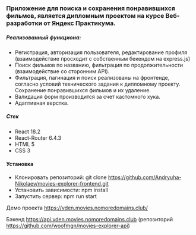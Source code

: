 ### Приложение для поиска и сохранения понравившихся фильмов, является дипломным проектом на курсе Веб-разработки от Яндекс Практикума.

##### Реализованный функциона:

- Регистрация, авторизация пользователя, редактирование профиля (взаимодействие просходит с собственным бекендом на express.js)
- Поиск фильмов по названию, фильтрация по продолжительности (взаимодействие со сторонним API).
- Фильтрация, пагинация и поиск реализованы на фронтенде, согласно условий технического задания к дипломному проекту. Сохранение понравившихся фильмов и их удаление.
- Валидация форм производится за счет кастомного хука.
- Адаптивная верстка.

##### Стек

- React 18.2
- React-Router 6.4.3
- HTML 5
- CSS 3

#### Установка

- Клонировать репозиторий: git clone https://github.com/Andryuha-Nikolaev/movies-explorer-frontend.git
- Установить зависимости: npm install
- Запустить сервер: npm run start

Демо проекта https://vden.movies.nomoredomains.club/

Бэкенд https://api.vden.movies.nomoredomains.club (репозиторий https://github.com/woofmgn/movies-explorer-api)
